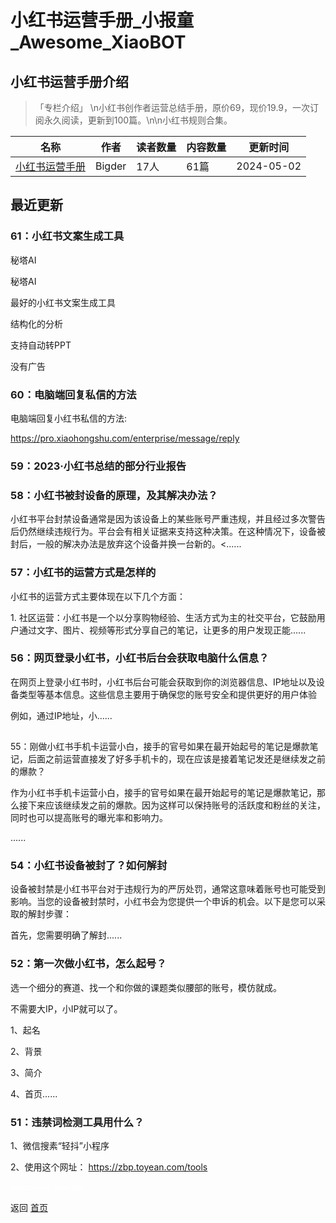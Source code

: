 # 小红书运营手册_小报童_Awesome_XiaoBOT

## 小红书运营手册介绍
> 「专栏介绍」 \n小红书创作者运营总结手册，原价69，现价19.9，一次订阅永久阅读，更新到100篇。\n\n小红书规则合集。  
  


|名称|作者|读者数量|内容数量|更新时间|
|---|---|---|---|---|
|[小红书运营手册](https://xiaobot.net/p/xhs2023?refer=9c3f1c95-a052-465a-9902-f6d75080262a)|Bigder|17人|61篇|2024-05-02|

## 最近更新
### 61：小红书文案生成工具

秘塔AI

秘塔AI

最好的小红书文案生成工具

结构化的分析

支持自动转PPT

没有广告

### 60：电脑端回复私信的方法

电脑端回复小红书私信的方法:

https://pro.xiaohongshu.com/enterprise/message/reply

### 59：2023·小红书总结的部分行业报告

### 58：小红书被封设备的原理，及其解决办法？

小红书平台封禁设备通常是因为该设备上的某些账号严重违规，并且经过多次警告后仍然继续违规行为。平台会有相关证据来支持这种决策。在这种情况下，设备被封后，一般的解决办法是放弃这个设备并换一台新的。<......

### 57：小红书的运营方式是怎样的

小红书的运营方式主要体现在以下几个方面：

1\. 社区运营：小红书是一个以分享购物经验、生活方式为主的社交平台，它鼓励用户通过文字、图片、视频等形式分享自己的笔记，让更多的用户发现正能......

### 56：网页登录小红书，小红书后台会获取电脑什么信息？

在网页上登录小红书时，小红书后台可能会获取到你的浏览器信息、IP地址以及设备类型等基本信息。这些信息主要用于确保您的账号安全和提供更好的用户体验

例如，通过IP地址，小......

##
55：刚做小红书手机卡运营小白，接手的官号如果在最开始起号的笔记是爆款笔记，后面之前运营直接发了好多手机卡的，现在应该是接着笔记发还是继续发之前的爆款？

作为小红书手机卡运营小白，接手的官号如果在最开始起号的笔记是爆款笔记，那么接下来应该继续发之前的爆款。因为这样可以保持账号的活跃度和粉丝的关注，同时也可以提高账号的曝光率和影响力。

......

### 54：小红书设备被封了？如何解封

设备被封禁是小红书平台对于违规行为的严厉处罚，通常这意味着账号也可能受到影响。当您的设备被封禁时，小红书会为您提供一个申诉的机会。以下是您可以采取的解封步骤：

首先，您需要明确了解封......

### 52：第一次做小红书，怎么起号？

选一个细分的赛道、找一个和你做的课题类似腰部的账号，模仿就成。

不需要大IP，小IP就可以了。

1、起名

2、背景

3、简介

4、首页......

### 51：违禁词检测工具用什么？

1、微信搜素“轻抖”小程序

2、使用这个网址： https://zbp.toyean.com/tools


<a href="https://github.com/Reno9527/awesome-xiaobot" style="color: white; text-decoration: none;">awesome-xiaobot</a>

返回 [首页](../README.md)
